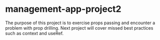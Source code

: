 # management-app-project2
The purpose of this project is to exercise props passing and encounter a problem with prop drilling. Next project will cover missed best practices such as context and useRef.
